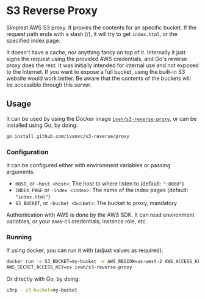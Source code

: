 # S3 Reverse Proxy

Simplest AWS S3 proxy. It proxies the contents for an specific bucket. If the
request path ends with a slash (/), it will try to get `index.html`, or the
specified index page.

It doesn't have a cache, nor anything fancy on top of it. Internally it just
signs the request using the provided AWS credentials, and Go's reverse
proxy does the rest. It was initially intended for internal use and not
exposed to the Internet. If you want to expose a full bucket, using the built-in
S3 website would work better. Be aware that the contents of the buckets will be
accessible through this server.

## Usage

It can be used by using the Docker image [`ivan/s3-reverse-proxy`][docker], or
can be installed using Go, by doing:

```bash
go install github.com/ivanvc/s3-reverse/proxy
```

[docker]: https://hub.docker.com/r/ivan/s3-reverse-proxy

### Configuration

It can be configured either with environment variables or passing arguments.

* `HOST`, or `-host <host>`: The host to where listen to (default: `":8080"`)
* `INDEX_PAGE` or `-index <index>`: The name of the index pages
  (default: `"index.html"`)
* `S3_BUCKET`, or `-bucket <bucket>`: The bucket to proxy, mandatory

Authentication with AWS is done by the AWS SDK. It can read environment
variables, or your aws-cli credentials, instance role, etc.

### Running

If using docker, you can run it with (adjust values as required):

```bash
docker run -e S3_BUCKET=my-bucket -e AWS_REGION=us-west-2 AWS_ACCESS_KEY_ID=xx \
AWS_SECRET_ACCESS_KEY=xx ivan/s3-reverse-proxy
```

Or directly with Go, by doing:

```bash
s3rp --s3-bucket=my-bucket
```
